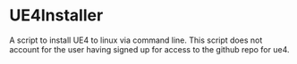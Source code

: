 # UE4Installer
A script to install UE4 to linux via command line.
This script does not account for the user having signed up for access to the github repo for ue4.
